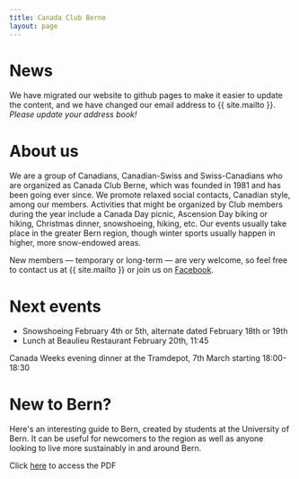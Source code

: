 ```yaml
---
title: Canada Club Berne
layout: page
---
```


# News

We have migrated our website to github pages to make it easier to update the content, and we have changed our email address to {{ site.mailto }}.
*Please update your address book!*

# About us

We are a group of Canadians, Canadian-Swiss and Swiss-Canadians who are organized as Canada Club Berne, which was founded in 1981 and has been going ever since.
We promote relaxed social contacts, Canadian style, among our members. Activities that might be organized by Club members during the year include a Canada Day picnic, Ascension Day biking or hiking, Christmas dinner, snowshoeing,  hiking, etc. Our events usually take place in the greater Bern region, though winter sports usually happen in higher, more snow-endowed areas.

New members — temporary or long-term — are very welcome, so feel free to contact us at {{ site.mailto }} or join us on [Facebook](https://www.facebook.com/groups/canadaclubberne/).


# Next events

 - Snowshoeing February 4th or 5th, alternate dated February 18th or 19th
 - Lunch at Beaulieu Restaurant February 20th, 11:45

Canada Weeks evening dinner at the Tramdepot, 7th March starting 18:00-18:30

# New to Bern?

Here's an interesting guide to Bern, created by students at the University of Bern. It can be useful for newcomers to the region as well as anyone looking to live more sustainably in and around Bern.

Click [here](https://www.bne.unibe.ch/for_students/out_and_about_sustainably_in_bern/index_eng.html) to access the PDF

